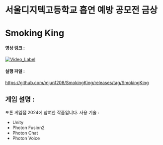 # 서울디지텍고등학교 흡연 예방 공모전 금상
# Smoking King

#### 영상 링크 :

[![Video_Label](http://img.youtube.com/vi/sGHNMIRXPZA/0.jpg)](https://youtu.be/sGHNMIRXPZA)

#### 실행 파일 : 
https://github.com/mjun1208/SmokingKing/releases/tag/SmokingKing

## 게임 설명 : 
포톤 게임잼 2024에 참여한 작품입니다. 
사용 기술 : 
- Unity
- Photon Fusion2
- Photon Chat
- Photon Voice 
